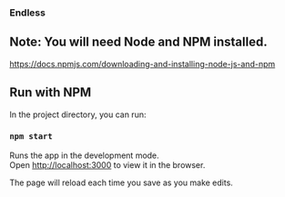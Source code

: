 ### Endless

## Note: You will need Node and NPM installed. 
https://docs.npmjs.com/downloading-and-installing-node-js-and-npm

## Run with NPM

In the project directory, you can run:

### `npm start`

Runs the app in the development mode.<br />
Open [http://localhost:3000](http://localhost:3000) to view it in the browser.

The page will reload each time you save as you make edits.<br />



